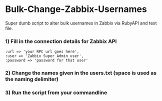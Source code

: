 # Bulk-Change-Zabbix-Usernames
Super dumb script to alter bulk usernames in Zabbix via RubyAPI and text file.

### 1) Fill in the connection details for Zabbix API
```
:url => 'your RPC url goes here',
:user => 'Zabbix Super Admin user',
:password => 'password for that user'
```  
### 2) Change the names given in the users.txt (space is used as the naming delimiter)

### 3) Run the script from your commandline
